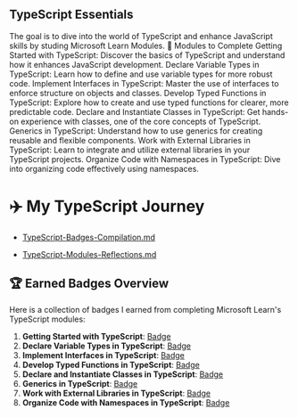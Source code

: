 ## TypeScript Essentials
The goal is to dive into the world of TypeScript and enhance JavaScript skills by studing Microsoft Learn Modules.
📖 Modules to Complete
Getting Started with TypeScript: Discover the basics of TypeScript and understand how it enhances JavaScript development.
Declare Variable Types in TypeScript: Learn how to define and use variable types for more robust code.
Implement Interfaces in TypeScript: Master the use of interfaces to enforce structure on objects and classes.
Develop Typed Functions in TypeScript: Explore how to create and use typed functions for clearer, more predictable code.
Declare and Instantiate Classes in TypeScript: Get hands-on experience with classes, one of the core concepts of TypeScript.
Generics in TypeScript: Understand how to use generics for creating reusable and flexible components.
Work with External Libraries in TypeScript: Learn to integrate and utilize external libraries in your TypeScript projects.
Organize Code with Namespaces in TypeScript: Dive into organizing code effectively using namespaces.

# ✈️ My TypeScript Journey

* [TypeScript-Badges-Compilation.md](https://rolling-scopes-school.github.io/tetiana-ket-JSFE2023Q4/typescript-essentials/TypeScript-Badges-Compilation)

* [TypeScript-Modules-Reflections.md](https://rolling-scopes-school.github.io/tetiana-ket-JSFE2023Q4/typescript-essentials/TypeScript-Modules-Reflections)

## 🏆 Earned Badges Overview

Here is a collection of badges I earned from completing Microsoft Learn's TypeScript modules:

1. **Getting Started with TypeScript**: [Badge](https://learn.microsoft.com/api/achievements/share/en-us/TetianaKETTetianaShpakova-3189/YVH5P4VR?sharingId=7B597E88B249D320)
2. **Declare Variable Types in TypeScript**: [Badge](https://learn.microsoft.com/api/achievements/share/en-us/TetianaKETTetianaShpakova-3189/ZPFCH7E2?sharingId=7B597E88B249D320)
3. **Implement Interfaces in TypeScript**: [Badge](https://learn.microsoft.com/api/achievements/share/en-us/TetianaKETTetianaShpakova-3189/DGQ7WNGJ?sharingId=7B597E88B249D320)
4. **Develop Typed Functions in TypeScript**: [Badge](https://learn.microsoft.com/api/achievements/share/en-us/TetianaKETTetianaShpakova-3189/7EN3B8NZ?sharingId=7B597E88B249D320)
5. **Declare and Instantiate Classes in TypeScript**: [Badge](https://learn.microsoft.com/api/achievements/share/en-us/TetianaKETTetianaShpakova-3189/3XLTCT4H?sharingId=7B597E88B249D320)
6. **Generics in TypeScript**: [Badge](https://learn.microsoft.com/api/achievements/share/en-us/TetianaKETTetianaShpakova-3189/BLM2N6ZD?sharingId=7B597E88B249D320)
7. **Work with External Libraries in TypeScript**: [Badge](https://learn.microsoft.com/api/achievements/share/en-us/TetianaKETTetianaShpakova-3189/HYG6Z5H8?sharingId=7B597E88B249D320)
8. **Organize Code with Namespaces in TypeScript**: [Badge](https://learn.microsoft.com/api/achievements/share/en-us/TetianaKETTetianaShpakova-3189/9NS5M4LU?sharingId=7B597E88B249D320)
